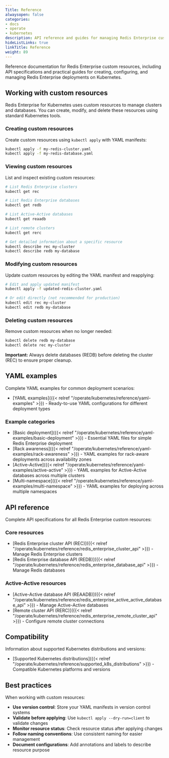 ```yaml
---
Title: Reference
alwaysopen: false
categories:
- docs
- operate
- kubernetes
description: API reference and guides for managing Redis Enterprise custom resources on Kubernetes.
hideListLinks: true
linkTitle: Reference
weight: 89
---
```


Reference documentation for Redis Enterprise custom resources, including API specifications and practical guides for creating, configuring, and managing Redis Enterprise deployments on Kubernetes.

## Working with custom resources

Redis Enterprise for Kubernetes uses custom resources to manage clusters and databases. You can create, modify, and delete these resources using standard Kubernetes tools.

### Creating custom resources

Create custom resources using `kubectl apply` with YAML manifests:

```bash
kubectl apply -f my-redis-cluster.yaml
kubectl apply -f my-redis-database.yaml
```

### Viewing custom resources

List and inspect existing custom resources:

```bash
# List Redis Enterprise clusters
kubectl get rec

# List Redis Enterprise databases
kubectl get redb

# List Active-Active databases
kubectl get reaadb

# List remote clusters
kubectl get rerc

# Get detailed information about a specific resource
kubectl describe rec my-cluster
kubectl describe redb my-database
```

### Modifying custom resources

Update custom resources by editing the YAML manifest and reapplying:

```bash
# Edit and apply updated manifest
kubectl apply -f updated-redis-cluster.yaml

# Or edit directly (not recommended for production)
kubectl edit rec my-cluster
kubectl edit redb my-database
```

### Deleting custom resources

Remove custom resources when no longer needed:

```bash
kubectl delete redb my-database
kubectl delete rec my-cluster
```

**Important:** Always delete databases (REDB) before deleting the cluster (REC) to ensure proper cleanup.

## YAML examples

Complete YAML examples for common deployment scenarios:

- [YAML examples]({{< relref "/operate/kubernetes/reference/yaml-examples" >}}) - Ready-to-use YAML configurations for different deployment types

### Example categories

- [Basic deployment]({{< relref "/operate/kubernetes/reference/yaml-examples/basic-deployment" >}}) - Essential YAML files for simple Redis Enterprise deployment
- [Rack awareness]({{< relref "/operate/kubernetes/reference/yaml-examples/rack-awareness" >}}) - YAML examples for rack-aware deployments across availability zones
- [Active-Active]({{< relref "/operate/kubernetes/reference/yaml-examples/active-active" >}}) - YAML examples for Active-Active databases across multiple clusters
- [Multi-namespace]({{< relref "/operate/kubernetes/reference/yaml-examples/multi-namespace" >}}) - YAML examples for deploying across multiple namespaces

## API reference

Complete API specifications for all Redis Enterprise custom resources:

### Core resources

- [Redis Enterprise cluster API (REC)]({{< relref "/operate/kubernetes/reference/redis_enterprise_cluster_api" >}}) - Manage Redis Enterprise clusters
- [Redis Enterprise database API (REDB)]({{< relref "/operate/kubernetes/reference/redis_enterprise_database_api" >}}) - Manage Redis databases

### Active-Active resources

- [Active-Active database API (REAADB)]({{< relref "/operate/kubernetes/reference/redis_enterprise_active_active_database_api" >}}) - Manage Active-Active databases
- [Remote cluster API (RERC)]({{< relref "/operate/kubernetes/reference/redis_enterprise_remote_cluster_api" >}}) - Configure remote cluster connections

## Compatibility

Information about supported Kubernetes distributions and versions:

- [Supported Kubernetes distributions]({{< relref "/operate/kubernetes/reference/supported_k8s_distributions" >}}) - Compatible Kubernetes platforms and versions

## Best practices

When working with custom resources:

- **Use version control**: Store your YAML manifests in version control systems
- **Validate before applying**: Use `kubectl apply --dry-run=client` to validate changes
- **Monitor resource status**: Check resource status after applying changes
- **Follow naming conventions**: Use consistent naming for easier management
- **Document configurations**: Add annotations and labels to describe resource purpose